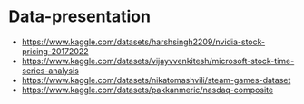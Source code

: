 # Data-presentation

- https://www.kaggle.com/datasets/harshsingh2209/nvidia-stock-pricing-20172022
- https://www.kaggle.com/datasets/vijayvvenkitesh/microsoft-stock-time-series-analysis
- https://www.kaggle.com/datasets/nikatomashvili/steam-games-dataset
- https://www.kaggle.com/datasets/pakkanmeric/nasdaq-composite

